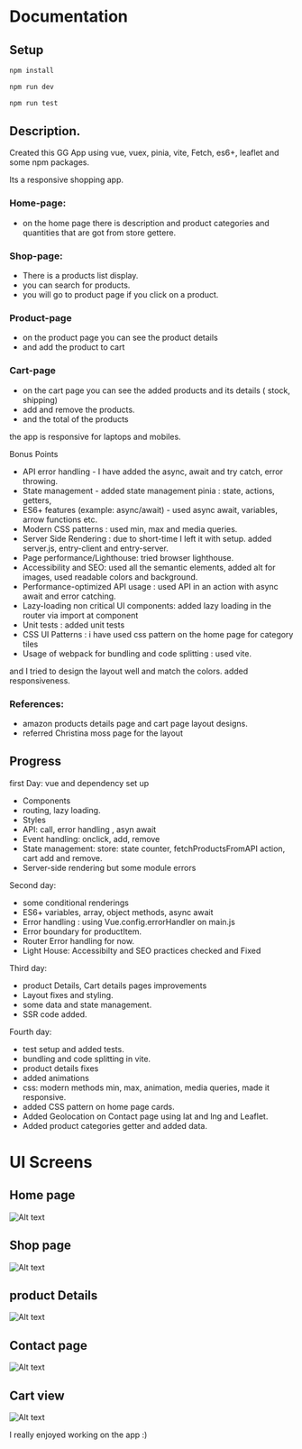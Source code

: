 

# Documentation

## Setup

```sh
npm install
```

```sh
npm run dev
```

```sh
npm run test

```

## Description.

Created this GG App using vue, vuex, pinia, vite, Fetch, es6+, leaflet and some npm packages.

Its a responsive shopping app.



### Home-page: 

- on the home page there is description and product categories and quantities that are got from store gettere.


### Shop-page: 

- There is a products list display. 
- you can search for products.
- you will go to product page if you click on a product.



### Product-page

- on the product page you can see the product details
- and add the product to cart

### Cart-page

- on the cart page you can see the added products and its details ( stock, shipping)
- add and remove the products.
- and the total of the products


the app is responsive for laptops and mobiles. 



Bonus Points
- API error handling - I have added the async, await and try catch, error throwing.
- State management - added state management pinia : state, actions, getters,
- ES6+ features (example: async/await) - used async await, variables, arrow functions etc.
- Modern CSS patterns : used min, max and media queries. 
- Server Side Rendering : due to short-time I left it with setup.  added server.js, entry-client and entry-server.
- Page performance/Lighthouse: tried browser lighthouse. 
- Accessibility and SEO: used all the semantic elements, added alt for images, used readable colors and background.
- Performance-optimized API usage : used API in an action with async await and error catching.
- Lazy-loading non critical UI components: added lazy loading in the router via import at component
- Unit tests : added unit tests
- CSS UI Patterns : i have used css pattern on the home page for category tiles
- Usage of webpack for bundling and code splitting : used vite.

and I tried to design the layout well and  match the colors.
added responsiveness.

### References:

- amazon products details page and cart page layout designs.
- referred Christina moss page for the layout


## Progress


first Day: vue and dependency set up
- Components
- routing, lazy loading.
- Styles
- API: call, error handling , asyn await
- Event handling: onclick, add, remove
- State management: store: state counter, fetchProductsFromAPI action, cart add and remove.
- Server-side rendering but some module errors

Second day: 
- some conditional renderings
- ES6+ variables, array, object methods, async await
- Error handling :  using Vue.config.errorHandler on main.js 
- Error boundary for productItem.
- Router Error handling for now.
- Light House: Accessibilty and SEO practices checked and Fixed

Third day:
- product Details, Cart details pages improvements
- Layout fixes and styling.
- some data and state management.
- SSR code added.

Fourth day:
- test setup and added tests.
- bundling and code splitting in vite.
- product details fixes
- added animations
- css: modern methods min, max, animation, media queries, made it responsive.
- added CSS pattern on home page cards.
- Added Geolocation on Contact page using lat and lng and Leaflet.
- Added product categories getter and added data.


# UI Screens


## Home page

![Alt text](image-5.png)

## Shop page

![Alt text](image-1.png)

## product Details

![Alt text](image-2.png)

## Contact page

![Alt text](image-3.png)

## Cart view

![Alt text](image-4.png)




I really enjoyed working on the app :)




